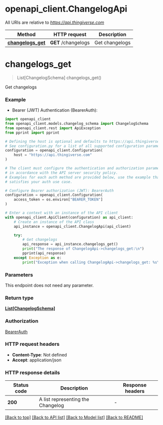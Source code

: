 # openapi_client.ChangelogApi

All URIs are relative to *https://api.thingiverse.com*

Method | HTTP request | Description
------------- | ------------- | -------------
[**changelogs_get**](ChangelogApi.md#changelogs_get) | **GET** /changelogs | Get changelogs


# **changelogs_get**
> List[ChangelogSchema] changelogs_get()

Get changelogs

### Example

* Bearer (JWT) Authentication (BearerAuth):

```python
import openapi_client
from openapi_client.models.changelog_schema import ChangelogSchema
from openapi_client.rest import ApiException
from pprint import pprint

# Defining the host is optional and defaults to https://api.thingiverse.com
# See configuration.py for a list of all supported configuration parameters.
configuration = openapi_client.Configuration(
    host = "https://api.thingiverse.com"
)

# The client must configure the authentication and authorization parameters
# in accordance with the API server security policy.
# Examples for each auth method are provided below, use the example that
# satisfies your auth use case.

# Configure Bearer authorization (JWT): BearerAuth
configuration = openapi_client.Configuration(
    access_token = os.environ["BEARER_TOKEN"]
)

# Enter a context with an instance of the API client
with openapi_client.ApiClient(configuration) as api_client:
    # Create an instance of the API class
    api_instance = openapi_client.ChangelogApi(api_client)

    try:
        # Get changelogs
        api_response = api_instance.changelogs_get()
        print("The response of ChangelogApi->changelogs_get:\n")
        pprint(api_response)
    except Exception as e:
        print("Exception when calling ChangelogApi->changelogs_get: %s\n" % e)
```



### Parameters

This endpoint does not need any parameter.

### Return type

[**List[ChangelogSchema]**](ChangelogSchema.md)

### Authorization

[BearerAuth](../README.md#BearerAuth)

### HTTP request headers

 - **Content-Type**: Not defined
 - **Accept**: application/json

### HTTP response details

| Status code | Description | Response headers |
|-------------|-------------|------------------|
**200** | A list representing the Changelog |  -  |

[[Back to top]](#) [[Back to API list]](../README.md#documentation-for-api-endpoints) [[Back to Model list]](../README.md#documentation-for-models) [[Back to README]](../README.md)

